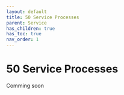 ```yaml
---
layout: default
title: 50 Service Processes
parent: Service
has_children: true
has_toc: true
nav_order: 1
---
```


# 50 Service Processes

Comming soon